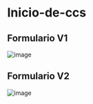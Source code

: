 # Inicio-de-ccs

## Formulario V1
![image](https://user-images.githubusercontent.com/61121429/115813743-b8d64d80-a3c1-11eb-9cde-9410bfe29896.png)



## Formulario V2

![image](https://user-images.githubusercontent.com/61121429/115812060-c63e0880-a3be-11eb-8085-666c60a82d2a.png)
